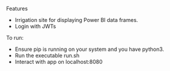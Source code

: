 Features
- Irrigation site for displaying Power BI data frames.
- Login with JWTs

To run:
- Ensure pip is running on your system and you have python3.
- Run the executable run.sh
- Interact with app on localhost:8080
